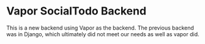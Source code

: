 # Vapor SocialTodo Backend

This is a new backend using Vapor as the backend. The previous backend was in Django, which ultimately did not meet our needs as well as vapor did.

